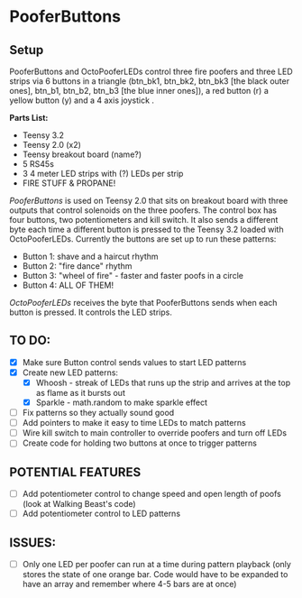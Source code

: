 # PooferButtons
## Setup
PooferButtons and OctoPooferLEDs control three fire poofers and three LED strips via 6 buttons in a triangle (btn_bk1, btn_bk2, btn_bk3 [the black outer ones], btn_b1, btn_b2, btn_b3 [the blue inner ones]), a red button (r) a yellow button (y) and a 4 axis joystick . 


**Parts List:**
* Teensy 3.2
* Teensy 2.0 (x2)
* Teensy breakout board (name?)
* 5 RS45s
* 3 4 meter LED strips with (?) LEDs per strip
* FIRE STUFF & PROPANE!


*PooferButtons* is used on Teensy 2.0 that sits on breakout board with three outputs that control solenoids on the three poofers. 
The control box has four buttons, two potentiometers and kill switch. It also sends a different byte each time a different button is pressed to the Teensy 3.2 loaded with OctoPooferLEDs. Currently the buttons are set up to run these patterns:
* Button 1: shave and a haircut rhythm
* Button 2: "fire dance" rhythm
* Button 3: "wheel of fire" - faster and faster poofs in a circle
* Button 4: ALL OF THEM!

*OctoPooferLEDs* receives the byte that PooferButtons sends when each button is pressed. It controls the LED strips.

## TO DO:
- [X] Make sure Button control sends values to start LED patterns
- [X] Create new LED patterns:
  - [X] Whoosh - streak of LEDs that runs up the strip and arrives at the top as flame as it bursts out
  - [X] Sparkle - math.random to make sparkle effect
- [ ] Fix patterns so they actually sound good
- [ ] Add pointers to make it easy to time LEDs to match patterns 
- [ ] Wire kill switch to main controller to override poofers and turn off LEDs 
- [ ] Create code for holding two buttons at once to trigger patterns

## POTENTIAL FEATURES
- [ ] Add potentiometer control to change speed and open length of poofs (look at Walking Beast's code)
- [ ] Add potentiometer control to LED patterns

## ISSUES:
- [ ] Only one LED per poofer can run at a time during pattern playback (only stores the state of one orange bar. Code would have to be expanded to have an array and remember where 4-5 bars are at once)
